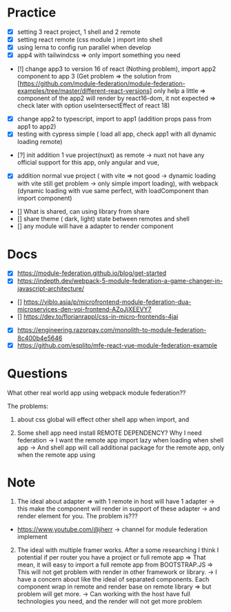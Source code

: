 # Practice

- [x] setting 3 react project, 1 shell and 2 remote
- [x] setting react remote (css module ) import into shell
- [x] using lerna to config run parallel when develop
- [x] app4 with tailwindcss => only import something you need
- [!] change app3 to version 16 of react (Nothing problem), import app2 component to app 3 (Get problem => the solution from [https://github.com/module-federation/module-federation-examples/tree/master/different-react-versions] only help a little => component of the app2 will render by react16-dom, it not expected => check later with option useIntersectEffect of react 18)
- [x] change app2 to typescript, import to app1 (addition props pass from app1 to app2)
- [x] testing with cypress simple ( load all app, check app1 with all dynamic loading remote)
- [?] init addition 1 vue project(nuxt) as remote -> nuxt not have any official support for this app, only angular and vue,
- [x] addition normal vue project ( with vite => not good -> dynamic loading with vite still get problem -> only simple import loading), with webpack (dynamic loading with vue same perfect, with loadComponent than import component)
- [] What is shared, can using library from share
- [] share theme ( dark, light) state between remotes and shell
- [] any module will have a adapter to render component

# Docs

- [x] https://module-federation.github.io/blog/get-started
- [x] https://indepth.dev/webpack-5-module-federation-a-game-changer-in-javascript-architecture/
- [] https://viblo.asia/p/microfrontend-module-federation-dua-microservices-den-voi-frontend-AZoJjXEEVY7
- [] https://dev.to/florianrappl/css-in-micro-frontends-4jai
- [x] https://engineering.razorpay.com/monolith-to-module-federation-8c400b4e5646
- [x] https://github.com/esplito/mfe-react-vue-module-federation-example

# Questions

What other real world app using webpack module federation??

The problems:

1. about css global will effect other shell app when import, and

2. Some shell app need install REMOTE DEPENDENCY? Why I need federation -> I want the remote app import lazy when loading when shell app -> And shell app will call additional package for the remote app, only when the remote app using

# Note

1. The ideal about adapter => with 1 remote in host will have 1 adapter -> this make the component will render in support of these adapter -> and render element for you. The problem is???

- https://www.youtube.com/@jherr -> channel for module federation implement

2. The ideal with multiple framer works. After a some researching I think I potential if per router you have a project or full remote app => That mean, it will easy to import a full remote app from BOOTSTRAP.JS => This will not get problem with render in other framework or library.
   -> I have a concern about like the ideal of separated components. Each component wrap in remote and render base on remote library => but problem will get more.
   -> Can working with the host have full technologies you need, and the render will not get more problem
